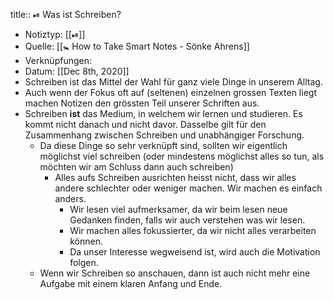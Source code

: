 title:: ⏯ Was ist Schreiben?

- Notiztyp: [[⏯]]
- Quelle: [[🚼 How to Take Smart Notes - Sönke Ahrens]]
- Verknüpfungen:
- Datum: [[Dec 8th, 2020]]
- Schreiben ist das Mittel der Wahl für ganz viele Dinge in unserem Alltag.
- Auch wenn der Fokus oft auf (seltenen) einzelnen grossen Texten liegt machen Notizen den grössten Teil unserer Schriften aus.
- Schreiben **ist** das Medium, in welchem wir lernen und studieren. Es kommt nicht danach und nicht davor. Dasselbe gilt für den Zusammenhang zwischen Schreiben und unabhängiger Forschung.
	- Da diese Dinge so sehr verknüpft sind, sollten wir eigentlich möglichst viel schreiben (oder mindestens möglichst alles so tun, als möchten wir am Schluss dann auch schreiben)
		- Alles aufs Schreiben ausrichten heisst nicht, dass wir alles andere schlechter oder weniger machen. Wir machen es einfach anders.
			- Wir lesen viel aufmerksamer, da wir beim lesen neue Gedanken finden, falls wir auch verstehen was wir lesen.
			- Wir machen alles fokussierter, da wir nicht alles verarbeiten können.
			- Da unser Interesse wegweisend ist, wird auch die Motivation folgen.
	- Wenn wir Schreiben so anschauen, dann ist auch nicht mehr eine Aufgabe mit einem klaren Anfang und Ende.
